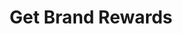 ---
title: Get Brand Rewards
excerpt: Retrieves rewards of a specific brand.
api:
  file: v1.json
  operationId: get-brand-rewards
deprecated: false
hidden: true
metadata:
  title: ''
  description: ''
  robots: index
next:
  description: ''
---